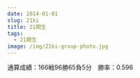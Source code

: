 ```yaml
---
date: 2014-01-01
slug: 21ki
title: 21期生
tags:
  - 21期生
image: /img/21ki-group-photo.jpg
---
```


通算成績：166戦96勝65負5分　勝率：0.596
